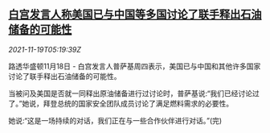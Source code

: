 <!--1637299863000-->
[白宫发言人称美国已与中国等多国讨论了联手释出石油储备的可能性](https://cn.reuters.com/article/usa-china-oil-reserve-1118-thur-idCNKBS2I40B4)
------

<div><i>2021-11-19T05:19:39Z</i></div><p>路透华盛顿11月18日 - 白宫发言人普萨基周四表示，美国已与中国和其他许多国家讨论了联手释出石油储备的可能性。</p><p>当被问及美国是否就一同释出原油储备进行过讨论时，普萨基说:“我们已经讨论过了。”她说，拜登总统的国家安全团队成员讨论了满足燃料需求的必要性。</p><p>她说:“这是一场持续的对话，我们正在与一些合作伙伴进行对话。”(完)</p>
